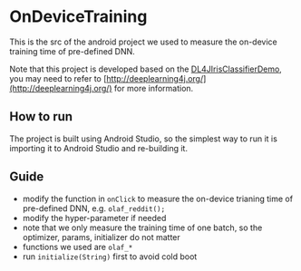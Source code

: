 # OnDeviceTraining

This is the src of the android project we used to measure the on-device training time of pre-defined DNN.

Note that this project is developed based on the [DL4JIrisClassifierDemo](https://github.com/eclipse/deeplearning4j-examples/tree/master/android/DL4JIrisClassifierDemo), you may need to refer to [http://deeplearning4j.org/](http://deeplearning4j.org/) for more information.



## How to run

The project is built using Android Studio, so the simplest way to run it is importing it to Android Studio and re-building it.



## Guide

- modify the function in `onClick` to measure the on-device trianing time of pre-defined DNN, e.g. `olaf_reddit();`
- modify the hyper-parameter if needed 
- note that we only measure the training time of one batch, so the optimizer, params, initializer do not matter
- functions we used are `olaf_*` 
- run `initialize(String)` first to avoid cold boot